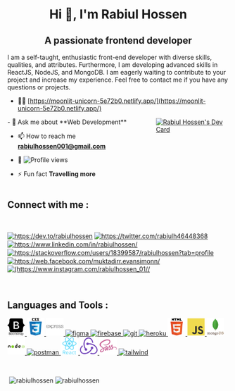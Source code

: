 <h1 align="center">Hi 👋, I'm Rabiul Hossen</h1>
<h2 align="center">A passionate frontend developer </h2>
<p align="left"> I am a self-taught, enthusiastic front-end developer with diverse skills, qualities, and attributes. Furthermore, I am developing advanced skills in ReactJS, NodeJS, and MongoDB. 
 I am eagerly waiting to contribute to your project and increase my experience. Feel free to contact me if you have any questions or projects. </p>

- 👨‍💻 [https://moonlit-unicorn-5e72b0.netlify.app/](https://moonlit-unicorn-5e72b0.netlify.app/)

<div style="display: flex; justify-content: center;">
  <div style="margin-right: 10px;">
- 💬 Ask me about **Web Development**     

- 📫 How to reach me **rabiulhossen001@gmail.com**  <br/>     

- 👨‍ ![Profile views](https://gpvc.arturio.dev/rabiulhossen) 

- ⚡ Fun fact **Travelling more**
  </div>
  <div style="margin-left: 10px;">
    <a href="https://app.daily.dev/RabiulHossen"><img src="https://api.daily.dev/devcards/c414776afea94fa9a0f38ba97fa5b7c7.png?r=rzf" width="400" alt="Rabiul Hossen's Dev Card"/></a> 
  </div>
</div>

 


<h2 align="left">Connect with me : </h2>            

<p align="left">
<a href="https://dev.to/rabiulhossen" target="blank"><img align="center" src="https://raw.githubusercontent.com/rahuldkjain/github-profile-readme-generator/master/src/images/icons/Social/devto.svg" alt="https://dev.to/rabiulhossen" height="30" width="40" /></a>
<a href="https://twitter.com/rabiulh46448368" target="blank"><img align="center" src="https://raw.githubusercontent.com/rahuldkjain/github-profile-readme-generator/master/src/images/icons/Social/twitter.svg" alt="https://twitter.com/rabiulh46448368" height="30" width="40" /></a>
<a href="https://www.linkedin.com/in/rabiulhossen/" target="blank"><img align="center" src="https://raw.githubusercontent.com/rahuldkjain/github-profile-readme-generator/master/src/images/icons/Social/linked-in-alt.svg" alt="https://www.linkedin.com/in/rabiulhossen/" height="30" width="40" /></a>
<a href="https://stackoverflow.com/users/18399587/rabiulhossen?tab=profile" target="blank"><img align="center" src="https://raw.githubusercontent.com/rahuldkjain/github-profile-readme-generator/master/src/images/icons/Social/stack-overflow.svg" alt="https://stackoverflow.com/users/18399587/rabiulhossen?tab=profile" height="30" width="40" /></a>
<a href="https://web.facebook.com/muktadirr.evansimonn/" target="blank"><img align="center" src="https://raw.githubusercontent.com/rahuldkjain/github-profile-readme-generator/master/src/images/icons/Social/facebook.svg" alt="https://web.facebook.com/muktadirr.evansimonn/" height="30" width="40" /></a>
<a href="https://www.instagram.com/rabiulhossen_01//" target="blank"><img align="center" src="https://raw.githubusercontent.com/rahuldkjain/github-profile-readme-generator/master/src/images/icons/Social/instagram.svg" alt="(https://www.instagram.com/rabiulhossen_01//" height="30" width="40" /></a>
</p>

<br/>

<h2 align="left">Languages and Tools :</h2>
<p align="left"> <a href="https://getbootstrap.com" target="_blank" rel="noreferrer"> <img src="https://raw.githubusercontent.com/devicons/devicon/master/icons/bootstrap/bootstrap-plain-wordmark.svg" alt="bootstrap" width="40" height="40"/> </a>  <a href="https://www.w3schools.com/css/" target="_blank" rel="noreferrer"> <img src="https://raw.githubusercontent.com/devicons/devicon/master/icons/css3/css3-original-wordmark.svg" alt="css3" width="40" height="40"/> </a> <a href="https://expressjs.com" target="_blank" rel="noreferrer"> <img src="https://raw.githubusercontent.com/devicons/devicon/master/icons/express/express-original-wordmark.svg" alt="express" width="40" height="40"/> </a> <a href="https://www.figma.com/" target="_blank" rel="noreferrer"> <img src="https://www.vectorlogo.zone/logos/figma/figma-icon.svg" alt="figma" width="40" height="40"/> </a> <a href="https://firebase.google.com/" target="_blank" rel="noreferrer"> <img src="https://www.vectorlogo.zone/logos/firebase/firebase-icon.svg" alt="firebase" width="40" height="40"/> </a> <a href="https://git-scm.com/" target="_blank" rel="noreferrer"> <img src="https://www.vectorlogo.zone/logos/git-scm/git-scm-icon.svg" alt="git" width="40" height="40"/> </a> <a href="https://heroku.com" target="_blank" rel="noreferrer"> <img src="https://www.vectorlogo.zone/logos/heroku/heroku-icon.svg" alt="heroku" width="40" height="40"/> </a> <a href="https://www.w3.org/html/" target="_blank" rel="noreferrer"> <img src="https://raw.githubusercontent.com/devicons/devicon/master/icons/html5/html5-original-wordmark.svg" alt="html5" width="40" height="40"/> </a> <a href="https://developer.mozilla.org/en-US/docs/Web/JavaScript" target="_blank" rel="noreferrer"> <img src="https://raw.githubusercontent.com/devicons/devicon/master/icons/javascript/javascript-original.svg" alt="javascript" width="40" height="40"/> </a> <a href="https://www.mongodb.com/" target="_blank" rel="noreferrer"> <img src="https://raw.githubusercontent.com/devicons/devicon/master/icons/mongodb/mongodb-original-wordmark.svg" alt="mongodb" width="40" height="40"/> </a> <a href="https://nodejs.org" target="_blank" rel="noreferrer"> <img src="https://raw.githubusercontent.com/devicons/devicon/master/icons/nodejs/nodejs-original-wordmark.svg" alt="nodejs" width="40" height="40"/> </a> <a href="https://postman.com" target="_blank" rel="noreferrer"> <img src="https://www.vectorlogo.zone/logos/getpostman/getpostman-icon.svg" alt="postman" width="40" height="40"/> </a> <a href="https://reactjs.org/" target="_blank" rel="noreferrer"> <img src="https://raw.githubusercontent.com/devicons/devicon/master/icons/react/react-original-wordmark.svg" alt="react" width="40" height="40"/> </a> <a href="https://redux.js.org" target="_blank" rel="noreferrer"> <img src="https://raw.githubusercontent.com/devicons/devicon/master/icons/redux/redux-original.svg" alt="redux" width="40" height="40"/> </a> <a href="https://sass-lang.com" target="_blank" rel="noreferrer"> <img src="https://raw.githubusercontent.com/devicons/devicon/master/icons/sass/sass-original.svg" alt="sass" width="40" height="40"/> </a> <a href="https://tailwindcss.com/" target="_blank" rel="noreferrer"> <img src="https://www.vectorlogo.zone/logos/tailwindcss/tailwindcss-icon.svg" alt="tailwind" width="40" height="40"/> </a> </p>
 <br/>


<p>&nbsp;<img align="center" src="https://github-readme-stats.vercel.app/api?username=rabiulhossen&show_icons=true&locale=en" alt="rabiulhossen" /> <img align="center" src="https://github-readme-streak-stats.herokuapp.com/?user=rabiulhossen&" alt="rabiulhossen" /></p>








 


